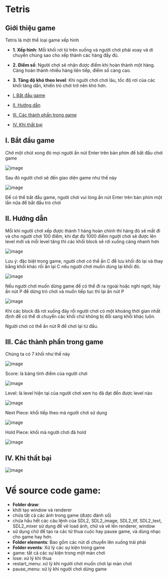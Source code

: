 # Tetris

## Giới thiệu game

Tetris là một thể loại game xếp hình 

- **1. Xếp hình**: Mỗi khối rơi từ trên xuống và người chơi phải xoay và di chuyển chúng sao cho xếp thành các hàng đầy đủ.
- **2. Điểm số**: Người chơi sẽ nhận được điểm khi hoàn thành một hàng. Càng hoàn thành nhiều hàng liên tiếp, điểm số càng cao.
- **3. Tăng độ khó theo level**: Khi người chơi chơi lâu, tốc độ rơi của các khối tăng dần, khiến trò chơi trở nên khó hơn.

- [I. Bắt đầu game](#I-bắt-đầu-game)
- [II. Hướng dẫn](#II-hướng-dẫn)
- [III. Các thành phần trong game](#III-các-thành-phần-trong-game)
- [IV. Khi thất bại](#IV-khi-thất-bại)
## I. Bắt đầu game

Chờ một chút xong đó mọi người ấn nút Enter trên bàn phím để bắt đầu chơi game

![image](https://github.com/user-attachments/assets/9bca7fae-c9ea-4e94-af8c-83b2ea6c21c9)

Sau đó người chơi sẽ đến giao diện game như thế này

![image](https://github.com/user-attachments/assets/2cf849c8-6e74-4ade-9216-6b04975a7fc5)

Để có thể bắt đầu game, người chơi vui lòng ấn nút Enter trên bàn phím một lần nữa để bắt đầu trò chơi

## II. Hướng dẫn

Mỗi khi người chơi xếp được thành 1 hàng hoàn chỉnh thì hàng đó sẽ mất đi và cho người chơi 100 điểm, khi đạt đủ 1000 điểm người chơi sẽ được lên level mới
và mỗi level tăng thì các khối block sẽ rơi xuống càng nhanh hơn

![image](https://github.com/user-attachments/assets/b63bb229-f106-42f7-b5b3-e818868024b4)

Lưu ý: đặc biệt trong game, người chơi có thể ấn C để lưu khối đó lại và thay bằng khối khác
rồi ấn lại C nếu người chơi muốn dùng lại khối đó.

![image](https://github.com/user-attachments/assets/194a2d79-89de-4ebd-93d7-c2c2d52baf4a)

Nếu người chơi muốn dừng game để có thể đi ra ngoài hoặc nghỉ ngơi, hãy ấn nút P để dừng trò chơi
và muốn tiếp tục thì lại ấn nút P

![image](https://github.com/user-attachments/assets/b50eae02-9e34-42dd-ab49-1ffb92e9c4bc)

Khi các block đã rơi xuống đáy rồi người chơi có một khoảng thời gian nhất định để có thể di chuyển các khối chứ không
bị đổi sang khối khác luôn.

Người chơi có thể ấn nút R để chơi lại từ đầu.

## III. Các thành phần trong game
Chúng ta có 7 khối như thế này

![image](https://github.com/user-attachments/assets/3b53ed3e-8d08-4889-9747-4f588e60e722)

Score: là bảng tính điểm của người chơi

![image](https://github.com/user-attachments/assets/e2439edf-e301-40dc-bfa1-f46edca00282)

Level: là level hiện tại của người chơi xem họ đã đạt đến được level nào

![image](https://github.com/user-attachments/assets/6276dca8-2b5b-424c-a07f-717f0cf1c806)

Next Piece: khối tiếp theo mà người chơi sử dụng

![image](https://github.com/user-attachments/assets/5c7520d3-6eec-4e4d-8d70-3a421fb64225)

Hold Piece: khối mà người chơi đã hold

![image](https://github.com/user-attachments/assets/a9df5c57-802d-43d8-a997-b465eb926a47)


## IV. Khi thất bại

![image](https://github.com/user-attachments/assets/71ce0859-5f5a-49ba-8d0f-19396fb720ef)

# Về source code game:

- **Folder draw**:
- khởi tạo window và renderer
- chứa tất cả các ảnh trong game (được đánh số)
- chứa hầu hết các câu lệnh của SDL2, SDL2_image, SDL2_ttf, SDL2_text, SDL2_mixer sử dụng để vẽ load ảnh, chữ và vẽ lên renderer, window
- sử dụng chữ để tạo ra các từ thua cuộc hay pause game, và dùng nhạc cho game hay hơn.
- **Folder elements**: Bao gồm các nút di chuyển lên xuống trái phải
- **Folder events**: Xử lý các sự kiện trong game
- game: tất cả các sự kiện trong một màn chơi
- lose: xử lý khi thua
- restart_menu: xử lý khi người chơi muốn chơi lại màn chơi
- pause_menu: xử lý khi người chơi dừng game


